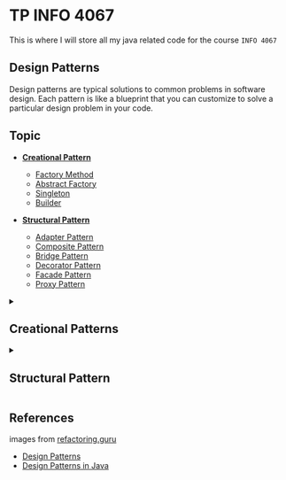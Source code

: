 # TP INFO 4067

This is where I will store all my java related code for the course `INFO 4067`

## Design Patterns

Design patterns are typical solutions to common problems
in software design. Each pattern is like a blueprint
that you can customize to solve a particular
design problem in your code.

## Topic

- [**Creational Pattern**](#creational-patterns)

  - [Factory Method](#factory-pattern)
  - [Abstract Factory](#abstract-factory)
  - [Singleton](#singleton-factory)
  - [Builder](#builder-pattern)

- [**Structural Pattern**](#structural-pattern)

  - [Adapter Pattern](#adapter-pattern)
  - [Composite Pattern](#composite-pattern)
  - [Bridge Pattern](#bridge-pattern)
  - [Decorator Pattern](#decorator-pattern)
  - [Facade Pattern](#facade-pattern)
  - [Proxy Pattern](#proxy-pattern)

<details>

<summary>

## Creational Patterns

</summary>

### 1. Factory Method

The Factory Pattern is a creational pattern that provides an interface for creating objects in a superclass but allows subclasses to alter the type of objects that will be created. It involves an interface for creating objects, with its subclasses deciding which class to instantiate.

![Factory Method](https://refactoring.guru/images/patterns/diagrams/factory-method/example.png "Factory Method")

### 2. Abstract Factory

The Abstract Factory Pattern is a creational pattern that provides an interface for creating families of related or dependent objects without specifying their concrete classes. It involves a single interface to create objects of related types.

![Abstract Factory](https://refactoring.guru/images/patterns/diagrams/abstract-factory/example.png "Abstract Factory")

### 3. Singleton

The Singleton Pattern is a creational pattern that ensures a class has only one instance and provides a global point to that instance. It is useful when exactly one object is needed to coordinate actions across the system.

![Singleton](https://refactoring.guru/images/patterns/diagrams/singleton/structure-en.png "Singleton")

### 4. Builder Pattern

The Builder Pattern is a creational pattern that separates the construction of a complex object from its representation, allowing the same construction process to create different representations. It involves a director class and various builder classes for constructing different parts of the object.

![Builder](https://refactoring.guru/images/patterns/diagrams/builder/structure.png "Builder")

</details>

<details>

<summary>

## Structural Pattern

</summary>

### Adapter Pattern

The Adapter Pattern is a structural pattern that allows the interface of an existing class to be used as another interface. It is often used to make existing classes work with others without modifying their source code.

![Adapter](https://refactoring.guru/images/patterns/diagrams/adapter/structure-object-adapter.png "Adapter")

### Composite Pattern

The Composite Pattern is a structural pattern that lets you compose objects into tree structures to represent part-whole hierarchies. It allows clients to treat individual objects and compositions of objects uniformly.

![Composite](https://refactoring.guru/images/patterns/diagrams/composite/example.png "Composite")

### Bridge Pattern

The Bridge Pattern is a structural pattern that separates an abstraction from its implementation so that the two can vary independently. It involves creating a bridge interface that uses composition to separate the abstraction and its implementation.

![Bridge](https://refactoring.guru/images/patterns/diagrams/bridge/example-en.png "Bridge")

### Decorator Pattern

The Decorator Pattern is a structural pattern that allows behavior to be added to an individual object, either statically or dynamically, without affecting the behavior of other objects from the same class. It involves a set of decorator classes that are used to wrap concrete components.

![Decorator](https://refactoring.guru/images/patterns/diagrams/decorator/example.png "Decorator")

### Facade Pattern

The Facade Pattern is a structural pattern that provides a simplified interface to a library, a framework, or any other complex set of classes. It involves a single wrapper class that contains a set of members required by the client.

![Facade](https://refactoring.guru/images/patterns/diagrams/facade/example.png "Facade")

### Proxy Pattern

The Proxy Pattern is a structural pattern that provides an object that acts as a substitute for a real service object used by a client. It involves a communication between the real object and the proxy object, which forwards the request to the real object.

![Proxy](https://refactoring.guru/images/patterns/diagrams/proxy/example.png "Proxy")

</details>

## References

images from [refactoring.guru](https://refactoring.guru/design-patterns)

- [Design Patterns](https://refactoring.guru/design-patterns)
- [Design Patterns in Java](https://www.baeldung.com/java-design-patterns)
